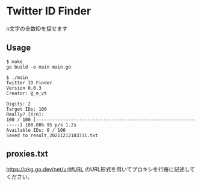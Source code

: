 # Twitter ID Finder

n文字の全数IDを探せます

## Usage

```
$ make
go build -o main main.go

$ ./main
Twitter ID Finder
Version 0.0.3
Creator: @_m_vt

Digits: 2
Target IDs: 100
Really? [Y/n]: 
100 / 100 [----------------------------------------------------------------] 100.00% 95 p/s 1.2s
Available IDs: 0 / 100
Saved to result_20211212183731.txt
```

## proxies.txt

https://pkg.go.dev/net/url#URL のURL形式を用いてプロキシを行毎に記述してください。